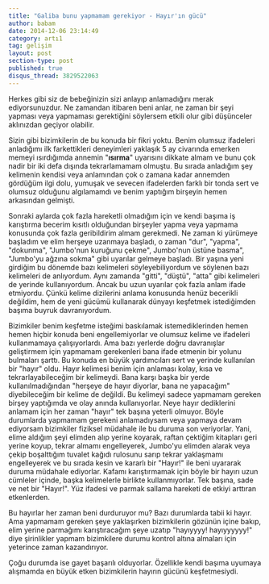 ```yaml
---
title: "Galiba bunu yapmamam gerekiyor - Hayır'ın gücü"
author: babam
date: 2014-12-06 23:14:49
category: artı1
tag: gelişim
layout: post
section-type: post
published: true
disqus_thread: 3829522063
---
```


Herkes gibi siz de bebeğinizin sizi anlayıp anlamadığını merak ediyorsunuzdur. Ne zamandan itibaren beni anlar, ne zaman bir şeyi yapması veya yapmaması gerektiğini söylersem etkili olur gibi düşünceler aklınızdan geçiyor olabilir.

Sizin gibi bizimkilerin de bu konuda bir fikri yoktu. Benim olumsuz ifadeleri anladığımı ilk farkettikleri deneyimleri yaklaşık 5 ay civarında emerken memeyi ısırdığımda annemin "**ısırma**" uyarısını dikkate almam ve bunu çok nadir bir iki defa dışında tekrarlamamam olmuştu. Bu sırada anladığım şey kelimenin kendisi veya anlamından çok o zamana kadar annemden gördüğüm ilgi dolu, yumuşak ve sevecen ifadelerden farklı bir tonda sert ve olumsuz olduğunu algılamamdı ve benim yaptığım birşeyin hemen arkasından gelmişti.

Sonraki aylarda çok fazla hareketli olmadığım için ve kendi başıma iş karıştırma becerim kısıtlı olduğundan birşeyler yapma veya yapmama konusunda çok fazla geribildirim almam gerekmedi. Ne zaman ki yürümeye başladım ve elim herşeye uzanmaya başladı, o zaman "dur", "yapma", "dokunma", "Jumbo'nun kuruğunu çekme", Jumbo'nun üstüne basma", "Jumbo'yu ağzına sokma" gibi uyarılar gelmeye başladı. Bir yaşına yeni girdiğim bu dönemde bazı kelimeleri söyleyebiliyordum ve söylenen bazı kelimeleri de anlıyordum. Aynı zamanda "gitti", "düştü", "atta" gibi kelimeleri de yerinde kullanıyordum. Ancak bu uzun uyarılar çok fazla anlam ifade etmiyordu. Çünkü kelime dizilerini anlama konusunda henüz becerikli değildim, hem de yeni gücümü kullanarak dünyayı keşfetmek istediğimden başıma buyruk davranıyordum.

Bizimkiler benim keşfetme isteğimi baskılamak istemediklerinden hemen hemen hiçbir konuda beni engellemiyorlar ve olumsuz kelime ve ifadeleri kullanmamaya çalışıyorlardı. Ama bazı yerlerde doğru davranışlar geliştirmem için yapmamam gerekenleri bana ifade etmenin bir yolunu bulmaları şarttı. Bu konuda en büyük yardımcıları sert ve yerinde kullanılan bir "hayır" oldu. Hayır kelimesi benim için anlaması kolay, kısa ve tekrarlayabileceğim bir kelimeydi. Bana karşı başka bir yerde kullanılmadığından "herşeye de hayır diyorlar, bana ne yapacağım" diyebileceğim bir kelime de değildi. Bu kelimeyi sadece yapmamam gereken birşey yaptığımda ve olay anında kullanıyorlar. Neye hayır dediklerini anlamam için her zaman "hayır" tek başına yeterli olmuyor. Böyle durumlarda yapmamam gerekeni anlamadıysam veya yapmaya devam ediyorsam bizimkiler fiziksel müdahale ile bu duruma son veriyorlar. Yani, elime aldığım şeyi elimden alıp yerine koyarak, raftan çektiğim kitapları geri yerine koyup, tekrar almamı engelleyerek, Jumbo'yu elimden alarak veya çekip boşalttığım tuvalet kağıdı rulosunu sarıp tekrar yaklaşmamı engelleyerek ve bu sırada kesin ve kararlı bir "Hayır!" ile beni uyararak duruma müdahale ediyorlar. Kafamı karıştırmamak için böyle bir hayırı uzun cümleler içinde, başka kelimelerle birlikte kullanmıyorlar. Tek başına, sade ve net bir "Hayır!". Yüz ifadesi ve parmak sallama hareketi de etkiyi arttıran etkenlerden.

Bu hayırlar her zaman beni durduruyor mu? Bazı durumlarda tabii ki hayır. Ama yapmamam gereken şeye yaklaşırken bizimkilerin gözünün içine bakıp, elim yerine parmağımı karıştıracağım şeye uzatıp "hayıyyyy! hayıyyyyyy!" diye şirinlikler yapmam bizimkilere durumu kontrol altına almaları için yeterince zaman kazandırıyor.

Çoğu durumda ise gayet başarılı olduyorlar. Özellikle kendi başıma uyumaya alışmamda en büyük etken bizimkilerin hayırın gücünü keşfetmesiydi.
